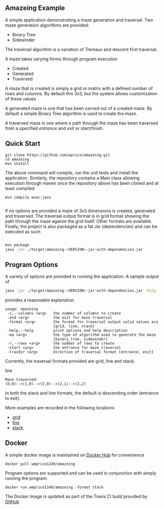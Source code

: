 Amazeing Example
----
A simple application demonstrating a maze generation and traversal. Two maze generation
algorithms are provided:

- Binary Tree
- Sidewinder

The traversal algorithm is a variation of Tremaux and descent first traversal.

A maze takes varying forms through program execution

- Created
- Generated
- Traversed

A maze that is created is simply a grid or matrix with a defined number of rows and columns. 
By default this 3x3, but the system allows customization of these values
 
A generated maze is one that has been *carved* out of a created maze. By default a simple Binary Tree 
algorithm is used to create the maze.

A traversed maze is one where a path through the maze has been traversed from a specified *entrance* and *exit*
or start/finish.

 
Quick Start
---

```` 
git clone https://github.com/wprice/amazeing.git
cd amazeing
mvn install   
````

The above command will compile, run the unit tests and install the application. 
Similarly, the repository contains a Main class allowing execution through maven once the repository 
above has been cloned and at least compiled
 
````
mvn compile exec:java
    
````

If no options are provided a maze of 3x3 dimensions is created, generated and traversed. The traversal output format is
in grid format showing the path through the maze against the grid itself. Other formats are available. 
Finally, the project is also packaged as a fat Jar (dependencies) and can be executed as such

```bash

mvn package
java -jar ./target/amazeing-<VERSION>-jar-with-dependencies.jar 
```

Program Options
---

A variety of options are provided in running the application. A sample output of

```bash
java -jar ./target/amazeing-<VERSION>-jar-with-dependencies.jar -help
```

provides a reasonable explanation

```
usage: amazeing
 -c,--columns <arg>   the number of columns to create
 -end <arg>           the exit for maze traversal
 -format <arg>        the format for traversal output valid values are
                      [grid, line, stack]
 -help,--help         print options and help description
 -ma <arg>            the type of algorithm used to generate the maze
                      [binary_tree, sidewinder]
 -r,--rows <arg>      the number of rows to create
 -start <arg>         the entrance for maze traversal
 -travdir <arg>       direction of traversal format [entrance, exit]

```

Currently, the traversal formats provided are grid, line and stack. 

line

```
Maze traversed: 
(0,0)-->(1,0)-->(2,0)-->(2,1)-->(2,2)

```

In both the stack and line formats, the default is descending order (entrance to exit). 

More examples are recorded in the following locations


- [grid](./doc/grid-traversal.txt)
- [line](./doc/line-traversal.txt)
- [stack](./doc/stack-traversal.txt)


Docker
---

A simple docker image is maintained on [Docker Hub](https://hub.docker.com/) for convenience

```text
docker pull wmprice1240/amazeing

```

Program options are supported and can be used in conjunction with simply running the program:

```text
docker run wmprice1240/amazeing -format stack
```

The Docker image is updated as part of the Travis CI build provided by [GitHub](https://github.com/)

